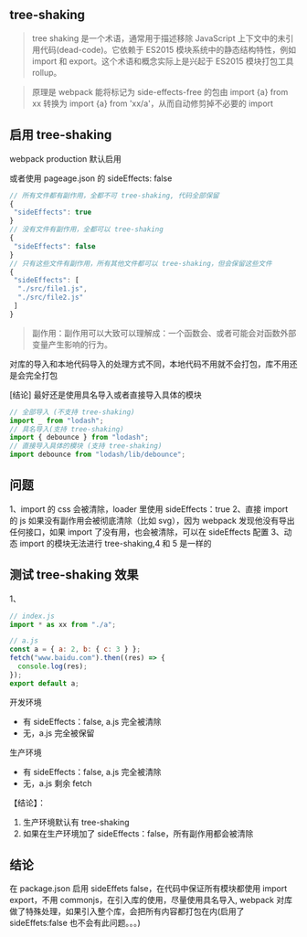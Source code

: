 ## tree-shaking

> tree shaking 是一个术语，通常用于描述移除 JavaScript 上下文中的未引用代码(dead-code)。它依赖于 ES2015 模块系统中的静态结构特性，例如 import 和 export。这个术语和概念实际上是兴起于 ES2015 模块打包工具 rollup。

> 原理是 webpack 能将标记为 side-effects-free 的包由 import {a} from xx 转换为 import {a} from 'xx/a'，从而自动修剪掉不必要的 import

## 启用 tree-shaking

webpack production 默认启用

或者使用 pageage.json 的 sideEffects: false

```js
// 所有文件都有副作用，全都不可 tree-shaking, 代码全部保留
{
 "sideEffects": true
}
// 没有文件有副作用，全都可以 tree-shaking
{
 "sideEffects": false
}
// 只有这些文件有副作用，所有其他文件都可以 tree-shaking，但会保留这些文件
{
 "sideEffects": [
  "./src/file1.js",
  "./src/file2.js"
 ]
}

```

> 副作用：副作用可以大致可以理解成：一个函数会、或者可能会对函数外部变量产生影响的行为。

对库的导入和本地代码导入的处理方式不同，本地代码不用就不会打包，库不用还是会完全打包

[结论] 最好还是使用具名导入或者直接导入具体的模块

```js
// 全部导入 (不支持 tree-shaking)
import _ from "lodash";
// 具名导入(支持 tree-shaking)
import { debounce } from "lodash";
// 直接导入具体的模块 (支持 tree-shaking)
import debounce from "lodash/lib/debounce";
```

## 问题

1、import 的 css 会被清除，loader 里使用 sideEffects：true
2、直接 import 的 js 如果没有副作用会被彻底清除（比如 svg），因为 webpack 发现他没有导出任何接口，如果 import 了没有用，也会被清除，可以在 sideEffects 配置
3、动态 import 的模块无法进行 tree-shaking,4 和 5 是一样的

## 测试 tree-shaking 效果

1、

```js
// index.js
import * as xx from "./a";

// a.js
const a = { a: 2, b: { c: 3 } };
fetch("www.baidu.com").then((res) => {
  console.log(res);
});
export default a;
```

开发环境

- 有 sideEffects：false, a.js 完全被清除
- 无，a.js 完全被保留

生产环境

- 有 sideEffects：false, a.js 完全被清除
- 无，a.js 剩余 fetch

【结论】：

1. 生产环境默认有 tree-shaking
2. 如果在生产环境加了 sideEffects：false，所有副作用都会被清除

## 结论

在 package.json 启用 sideEffets false，在代码中保证所有模块都使用 import export，不用 commonjs，在引入库的使用，尽量使用具名导入, webpack 对库做了特殊处理，如果引入整个库，会把所有内容都打包在内(启用了 sideEffets:false 也不会有此问题。。。)

